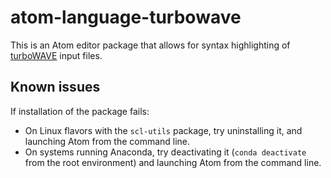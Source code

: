 # atom-language-turbowave

This is an Atom editor package that allows for syntax highlighting of [turboWAVE](https://github.com/USNavalResearchLaboratory/turboWAVE) input files.

## Known issues

If installation of the package fails:

- On Linux flavors with the `scl-utils` package, try uninstalling it, and launching Atom from the command line.
- On systems running Anaconda, try deactivating it (`conda deactivate` from the root environment) and launching Atom from the command line.
